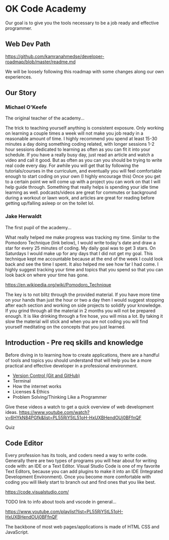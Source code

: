 # OK Code Academy

Our goal is to give you the tools necessary to be a job ready and effective programmer.

## Web Dev Path

<https://github.com/kamranahmedse/developer-roadmap/blob/master/readme.md>

We will be loosely following this roadmap with some changes along our own experiences.

## Our Story

### Michael O'Keefe

The original teacher of the academy...

The trick to teaching yourself anything is consistent exposure. Only working on learning a couple times a week will not make you job ready in a reasonable amount of time. I highly recommend you spend at least 15-30 minutes a day doing something coding related, with longer sessions 1-2 hour sessions dedicated to learning as often as you can fit it into your schedule. If you have a really busy day, just read an article and watch a video and call it good. But as often as you can you should be trying to write real code every day. For awhile you will get that by following the tutorials/courses in the curriculum, and eventually you will feel comfortable enough to start coding on your own (I highly encourage this) Once you get to a certain point we will come up with a project you can work on that I will help guide through. Something that really helps is spending your idle time learning as well. podcasts/videos are great for commutes or background during a workout or lawn work, and articles are great for reading before getting up/falling asleep or on the toilet lol.

### Jake Herwaldt

The first pupil of the academy...

What really helped me make progress was tracking my time. Similar to the Pomodoro Technique (link below), I would write today's date and draw a star for every 25 minutes of coding. My daily goal was to get 3 stars. On Saturdays I would make up for any days that I did not get my goal. This technique kept me accountable because at the end of the week I could look back and see the time I spent. It also helped me see how far I had come. I highly suggest tracking your time and topics that you spend so that you can look back on where your time has gone.

<https://en.wikipedia.org/wiki/Pomodoro_Technique>

The key is to not blitz through the provided material. If you have more time on your hands than just the hour or two a day then I would suggest stopping after each section and working on side projects to solidify your knowledge. If you grind through all the material in 2 months you will not be prepared enough. It is like drinking through a fire hose, you will miss a lot. By taking it slow the material will stick and when you are not coding you will find yourself meditating on the concepts that you just learned.

## Introduction - Pre req skills and knowledge

Before diving in to learning how to create applications, there are a handful of tools and topics you should understand that will help you be a more practical and effective developer in a professional environment.

- [Version Control (Git and GitHub)](./Intro/Version-Control.md)
- Terminal
- How the internet works
- Licenses & Ethics
- Problem Solving/Thinking Like a Programmer

Give these videos a watch to get a quick overview of web development ideas.
<https://www.youtube.com/watch?v=6HYkN84PGfk&list=PL55RiY5tL51oH-HxUXBHendOUj0BFfnQF>

Quiz

## Code Editor

Every profession has its tools, and coders need a way to write code. Generally there are two types of programs you will hear about for writing code with: an IDE or a Text Editor. Visual Studio Code is one of my favorite Text Editors, because you can add plugins to make it into an IDE (Integrated Development Environment). Once you become more comfortable with coding you will likely start to branch out and find ones that you like best.

<https://code.visualstudio.com/>

TODO link to info about tools and vscode in general...

https://www.youtube.com/playlist?list=PL55RiY5tL51oH-HxUXBHendOUj0BFfnQF

The backbone of most web pages/applications is made of HTML CSS and JavaScript.
